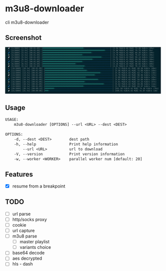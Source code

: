# m3u8-downloader

cli m3u8-downloader

## Screenshot

![preview.png](https://github.com/someoneonsmile/m3u8-downloader/blob/main/img/preview.png?raw=true)

## Usage

```
USAGE:
    m3u8-downloader [OPTIONS] --url <URL> --dest <DEST>

OPTIONS:
    -d, --dest <DEST>        dest path
    -h, --help               Print help information
        --url <URL>          url to download
    -V, --version            Print version information
    -w, --worker <WORKER>    parallel worker num [default: 20]
```

## Features

- [x] resume from a breakpoint

## TODO

- [ ] url parse
- [ ] http/socks proxy
- [ ] cookie
- [ ] url capture
- [ ] m3u8 parse
  - [ ] master playlist
  - [ ] variants choice
- [ ] base64 decode
- [ ] aes decrypted
- [ ] hls - dash

